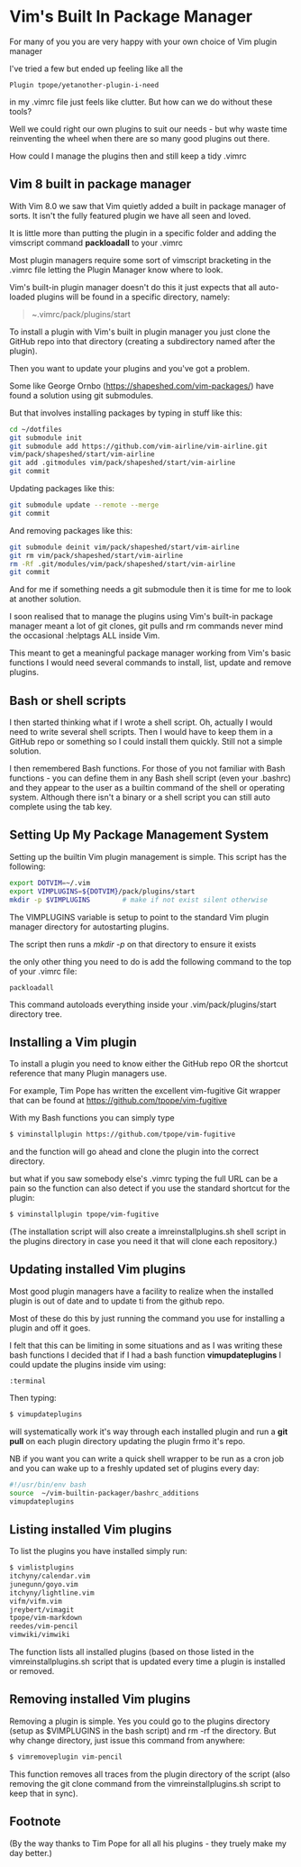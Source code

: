 # Vim's Built In Package Manager

For many of you you are very happy with your own choice of Vim plugin manager

I've tried a few but ended up feeling like all the

    Plugin tpope/yetanother-plugin-i-need 

in my .vimrc file just feels like clutter. But how can we do without these
tools?

Well we could right our own plugins to suit our needs - but why waste time
reinventing the wheel when there are so many good plugins out there.

How could I manage the plugins then and still keep a tidy .vimrc


## Vim 8 built in package manager

With Vim 8.0 we saw that Vim quietly added a built in package manager of sorts.
It isn't the fully featured plugin we have all seen and loved.

It is little more than putting the plugin in a specific folder and adding the
vimscript command **packloadall** to your .vimrc

Most plugin managers require some sort of vimscript bracketing in the .vimrc
file letting the Plugin Manager know where to look. 

Vim's built-in plugin manager doesn't do this it just expects that all
auto-loaded plugins will be found in a specific directory, namely:

> ~.vimrc/pack/plugins/start

To install a plugin with Vim's built in plugin manager you just clone the GitHub
repo into that directory (creating a subdirectory named after the plugin).

Then you want to update your plugins and you've got a problem.

Some like George Ornbo (https://shapeshed.com/vim-packages/) have found a
solution using git submodules. 

But that involves installing packages by typing in stuff like this:

```bash
cd ~/dotfiles
git submodule init
git submodule add https://github.com/vim-airline/vim-airline.git
vim/pack/shapeshed/start/vim-airline
git add .gitmodules vim/pack/shapeshed/start/vim-airline
git commit
```

Updating packages like this:

```bash
git submodule update --remote --merge
git commit
```

And removing packages like this:
```bash
git submodule deinit vim/pack/shapeshed/start/vim-airline
git rm vim/pack/shapeshed/start/vim-airline
rm -Rf .git/modules/vim/pack/shapeshed/start/vim-airline
git commit
```

And for me if something needs a git submodule then it is time for me to look at
another solution.

I soon realised that to manage the plugins using Vim's built-in package manager meant a lot of git clones, git pulls and rm commands never mind the occasional :helptags ALL inside Vim.  

This meant to get a meaningful package manager working from Vim's basic
functions I would need several commands to install, list, update and remove
plugins.


## Bash or shell scripts

I then started thinking what if I wrote a shell script. Oh, actually I would
need to write several shell scripts. Then I would have to keep them in a GitHub
repo or something so I could install them quickly. Still not a simple solution.

I then remembered Bash functions. For those of you not familiar with Bash
functions - you can define them in any Bash shell script (even your .bashrc) and
they appear to the user as a builtin command of the shell or operating system. Although there 
isn't a binary or a shell script you can still auto complete using the tab key.


## Setting Up My Package Management System

Setting up the builtin Vim plugin management is simple. This script has the
following:

```bash
export DOTVIM=~/.vim
export VIMPLUGINS=${DOTVIM}/pack/plugins/start
mkdir -p $VIMPLUGINS        # make if not exist silent otherwise
```

The VIMPLUGINS variable is setup to point to the standard Vim plugin manager
directory for autostarting plugins. 

The script then runs a *mkdir -p* on that directory to ensure it exists

the only other thing you need to do is add the following command to the top of
your .vimrc file:

```vim
packloadall
```

This command autoloads everything inside your .vim/pack/plugins/start directory
tree.


## Installing a Vim plugin

To install a plugin you need to know either the GitHub repo OR the shortcut
reference that many Plugin managers use.

For example, Tim Pope has written the excellent vim-fugitive Git wrapper that
can be found at https://github.com/tpope/vim-fugitive

With my Bash functions you can simply type

```bash
$ viminstallplugin https://github.com/tpope/vim-fugitive
```

and the function will go ahead and clone the plugin into the correct directory.

but what if you saw somebody else's .vimrc typing the full URL can be a pain so
the function can also detect if you use the standard shortcut for the plugin: 

```bash
$ viminstallplugin tpope/vim-fugitive
```

(The installation script will also create a imreinstallplugins.sh shell script in
the plugins directory in case you need it that will clone each repository.)


## Updating installed Vim plugins

Most good plugin managers have a facility to realize when the installed plugin
is out of date and to update ti from the github repo.

Most of these do this by just running the command you use for installing a
plugin and off it goes.

I felt that this can be limiting in some situations and as I was writing these
bash functions I decided that if I had a bash function __vimupdateplugins__ I
could update the plugins inside vim using: 

```vim
:terminal
```
Then typing: 

```bash
$ vimupdateplugins
```

will systematically work it's way through each installed plugin and run a **git
pull** on each plugin directory updating the plugin frmo it's repo.

NB if you want you can write a quick shell wrapper to be run as a cron job and
you can wake up to a freshly updated set of plugins every day:

```bash
#!/usr/bin/env bash
source  ~/vim-builtin-packager/bashrc_additions
vimupdateplugins
```


## Listing installed Vim plugins 

To list the plugins you have installed simply run:

```bash
$ vimlistplugins
itchyny/calendar.vim
junegunn/goyo.vim
itchyny/lightline.vim
vifm/vifm.vim
jreybert/vimagit
tpope/vim-markdown
reedes/vim-pencil
vimwiki/vimwiki
```

The function lists all installed plugins (based on those listed in the
vimreinstallplugins.sh script that is updated every time a plugin is installed
or removed.


## Removing installed Vim plugins

Removing a plugin is simple. Yes you could go to the plugins directory (setup as
$VIMPLUGINS in the bash script) and rm -rf the directory. But why change
directory, just issue this command from anywhere:

```bash
$ vimremoveplugin vim-pencil
```

This function removes all traces from the plugin directory of the script (also
removing the git clone command from the vimreinstallplugins.sh script to keep
that in sync).


## Footnote

(By the way thanks to Tim Pope for all all his plugins - they truely make my day
better.)
